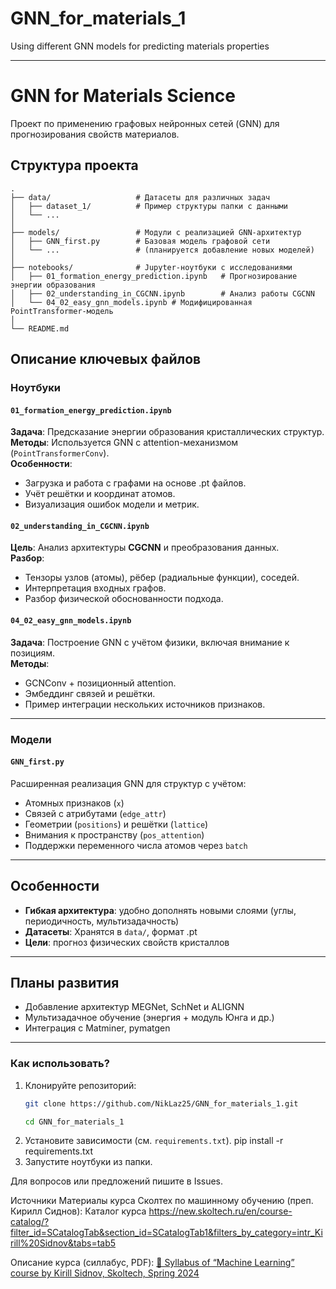 # GNN_for_materials_1
Using different GNN models for predicting materials properties


---

# GNN for Materials Science  
Проект по применению графовых нейронных сетей (GNN) для прогнозирования свойств материалов.  

## Структура проекта  
```
.
├── data/                   # Датасеты для различных задач
│   ├── dataset_1/          # Пример структуры папки с данными
│   └── ...                 
│
├── models/                 # Модули с реализацией GNN-архитектур
│   ├── GNN_first.py        # Базовая модель графовой сети  
│   └── ...                 # (планируется добавление новых моделей)  
│
├── notebooks/              # Jupyter-ноутбуки с исследованиями  
│   ├── 01_formation_energy_prediction.ipynb   # Прогнозирование энергии образования  
│   ├── 02_understanding_in_CGCNN.ipynb        # Анализ работы CGCNN  
│   └── 04_02_easy_gnn_models.ipynb # Модифицированная PointTransformer-модель  
│
└── README.md  
```  

## Описание ключевых файлов

### Ноутбуки

#### `01_formation_energy_prediction.ipynb`
**Задача**: Предсказание энергии образования кристаллических структур.  
**Методы**: Используется GNN с attention-механизмом (`PointTransformerConv`).  
**Особенности**:
- Загрузка и работа с графами на основе .pt файлов.
- Учёт решётки и координат атомов.
- Визуализация ошибок модели и метрик.

#### `02_understanding_in_CGCNN.ipynb`
**Цель**: Анализ архитектуры **CGCNN** и преобразования данных.  
**Разбор**:
- Тензоры узлов (атомы), рёбер (радиальные функции), соседей.
- Интерпретация входных графов.
- Разбор физической обоснованности подхода.

#### `04_02_easy_gnn_models.ipynb`
**Задача**: Построение GNN с учётом физики, включая внимание к позициям.  
**Методы**:
- GCNConv + позиционный attention.
- Эмбеддинг связей и решётки.
- Пример интеграции нескольких источников признаков.

---

### Модели

#### `GNN_first.py`
Расширенная реализация GNN для структур с учётом:
- Атомных признаков (`x`)
- Связей с атрибутами (`edge_attr`)
- Геометрии (`positions`) и решётки (`lattice`)
- Внимания к пространству (`pos_attention`)
- Поддержки переменного числа атомов через `batch`

---

## Особенности

- **Гибкая архитектура**: удобно дополнять новыми слоями (углы, периодичность, мультизадачность)
- **Датасеты**: Хранятся в `data/`, формат .pt
- **Цели**: прогноз физических свойств кристаллов

---

## Планы развития

- Добавление архитектур MEGNet, SchNet и ALIGNN
- Мультизадачное обучение (энергия + модуль Юнга и др.)
- Интеграция с Matminer, pymatgen

---

### Как использовать?  
1. Клонируйте репозиторий:  
   ```bash
   git clone https://github.com/NikLaz25/GNN_for_materials_1.git

   cd GNN_for_materials_1

   ```  
2. Установите зависимости (см. `requirements.txt`).
  pip install -r requirements.txt
3. Запустите ноутбуки из папки.  

Для вопросов или предложений пишите в Issues.

Источники
Материалы курса Сколтех по машинному обучению (преп. Кирилл Сиднов):
Каталог курса https://new.skoltech.ru/en/course-catalog/?filter_id=SCatalogTab&section_id=SCatalogTab1&filters_by_category=intr_Kirill%20Sidnov&tabs=tab5

Описание курса (силлабус, PDF):
[📄 Syllabus of “Machine Learning” course by Kirill Sidnov, Skoltech, Spring 2024](https://files.skoltech.ru/data/edu/syllabuses/2024/I30202447.pdf?b4423)
